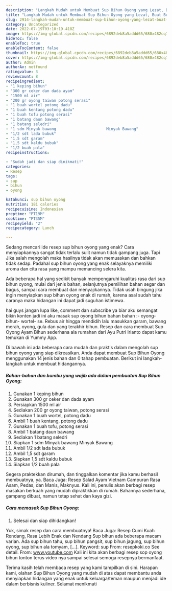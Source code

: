 ```yaml
---
description: "Langkah Mudah untuk Membuat Sup Bihun Oyong yang Lezat, Buat Buka Puasa Sempurna"
title: "Langkah Mudah untuk Membuat Sup Bihun Oyong yang Lezat, Buat Buka Puasa Sempurna"
slug: 2914-langkah-mudah-untuk-membuat-sup-bihun-oyong-yang-lezat-buat-buka-puasa-sempurna
category: Uncategorized
date: 2022-07-19T03:10:19.418Z
image: https://img-global.cpcdn.com/recipes/6892deb8a5addd65/680x482cq70/sup-bihun-oyong-foto-resep-utama.jpg
hideToc: false
enableToc: true
enableTocContent: false
thumbnail: https://img-global.cpcdn.com/recipes/6892deb8a5addd65/680x482cq70/sup-bihun-oyong-foto-resep-utama.jpg
cover: https://img-global.cpcdn.com/recipes/6892deb8a5addd65/680x482cq70/sup-bihun-oyong-foto-resep-utama.jpg
author: Admin
authorAv: notfound
ratingvalue: 3
reviewcount: 8
recipeingredient:
- "1 keping bihun"
- "300 gr ceker dan dada ayam"
- "1500 ml air"
- "200 gr oyong taiwan potong serasi"
- "1 buah wortel potong dadu"
- "1 buah kentang potong dadu"
- "1 buah tofu potong serasi"
- "1 batang daun bawang"
- "1 batang seledri"
- "1 sdm Minyak bawang                      Minyak Bawang"
- "1/2 sdt lada bubuk"
- "1,5 sdt garam"
- "1,5 sdt kaldu bubuk"
- "1/2 buah pala"
recipeinstructions:

- "Sudah jadi dan siap dinikmati!"
categories:
- Resep
tags:
- sup
- bihun
- oyong

katakunci: sup bihun oyong 
nutrition: 181 calories
recipecuisine: Indonesian
preptime: "PT19M"
cooktime: "PT35M"
recipeyield: "2"
recipecategory: Lunch

---
```



Sedang mencari ide resep sup bihun oyong yang enak? Cara menyiapkannya sangat tidak terlalu sulit namun tidak gampang juga. Tapi Jika salah mengolah maka hasilnya tidak akan memuaskan dan bahkan tidak sedap. Padahal sup bihun oyong yang enak selayaknya memiliki aroma dan cita rasa yang mampu memancing selera kita.


Ada beberapa hal yang sedikit banyak mempengaruhi kualitas rasa dari sup bihun oyong, mulai dari jenis bahan, selanjutnya pemilihan bahan segar dan bagus, sampai cara membuat dan menyajikannya. Tidak usah bingung jika ingin menyiapkan sup bihun oyong enak di rumah, karena asal sudah tahu caranya maka hidangan ini dapat jadi suguhan istimewa.

hai guys jangan lupa like, comment dan subscribe ya biar aku semangat bikin konten jadi ini aku masak sup oyong bihun bahan bahan :- oyong- bihun- wortel- se. Rebus air hingga mendidih lalu masukkan garam, bawang merah, oyong, gula dan yang terakhir bihun. Resep dan cara membuat Sup Oyong Ayam Bihun sederhana ala rumahan dari Ayu Putri Irianto dapat kamu temukan di Yummy App.


Di bawah ini ada beberapa cara mudah dan praktis dalam mengolah sup bihun oyong yang siap dikreasikan. Anda dapat membuat Sup Bihun Oyong menggunakan 14 jenis bahan dan 0 tahap pembuatan. Berikut ini langkah-langkah untuk membuat hidangannya.

<!--inarticleads1-->

##### Bahan-bahan dan bumbu yang wajib ada dalam pembuatan Sup Bihun Oyong:

1. Gunakan 1 keping bihun
1. Gunakan 300 gr ceker dan dada ayam
1. Persiapkan 1500 ml air
1. Sediakan 200 gr oyong taiwan, potong serasi
1. Gunakan 1 buah wortel, potong dadu
1. Ambil 1 buah kentang, potong dadu
1. Gunakan 1 buah tofu, potong serasi
1. Ambil 1 batang daun bawang
1. Sediakan 1 batang seledri
1. Siapkan 1 sdm Minyak bawang                      Minyak Bawang
1. Ambil 1/2 sdt lada bubuk
1. Ambil 1,5 sdt garam
1. Siapkan 1,5 sdt kaldu bubuk
1. Siapkan 1/2 buah pala


Segera praktekkan dirumah, dan tinggalkan komentar jika kamu berhasil membuatnya, ya. Baca Juga: Resep Salad Ayam Vietnam Campuran Rasa Asam, Pedas, dan Manis, Maknyus. Kali ini, penulis akan berbagi resep masakan berkuah yang mudah dipraktikkan di rumah. Bahannya sederhana, gampang dibuat, namun tetap sehat dan kaya gizi. 

<!--inarticleads2-->

##### Cara memasak Sup Bihun Oyong:


1. Selesai dan siap dihidangkan!

Yuk, simak resep dan cara membuatnya! Baca Juga: Resep Cumi Kuah Rendang, Rasa Lebih Enak dan Nendang Sup bihun ada beberapa macam varian. Ada sup bihun tahu, sup bihun pangsit, sup bihun jagung, sup bihun oyong, sup bihun ala tomyam, […]. Keyword: sup From: resepkoki.co See detail. From: www.youtube.com Kali ini kita akan berbagi resep sop oyong bihun tonton terus video nya sampai selesai semoga resepnya bermanfaat. 

Terima kasih telah membaca resep yang kami tampilkan di sini. Harapan kami, olahan Sup Bihun Oyong yang mudah di atas dapat membantu anda menyiapkan hidangan yang enak untuk keluarga/teman maupun menjadi ide dalam berbisnis kuliner. Selamat menikmati
